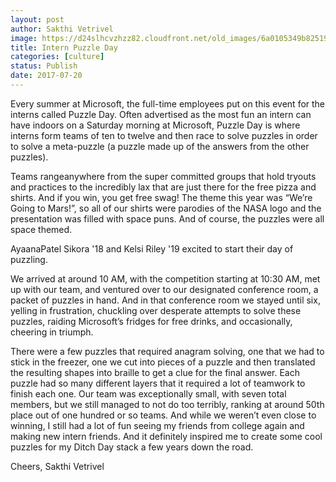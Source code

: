 ```yaml
---
layout: post
author: Sakthi Vetrivel
image: https://d24slhcvzhzz82.cloudfront.net/old_images/6a0105349b8251970b01bb09ad5e78970d-800wi.jpg
title: Intern Puzzle Day
categories: [culture]
status: Publish
date: 2017-07-20
---
```


Every summer at Microsoft, the full-time employees put on this event for the interns called Puzzle Day. Often advertised as the most fun an intern can have indoors on a Saturday morning at Microsoft, Puzzle Day is where interns form teams of ten to twelve and then race to solve puzzles in order to solve a meta-puzzle (a puzzle made up of the answers from the other puzzles).

Teams rangeanywhere from the super committed groups that hold tryouts and practices to the incredibly lax that are just there for the free pizza and shirts. And if you win, you get free swag! The theme this year was “We’re Going to Mars!”, so all of our shirts were parodies of the NASA logo and the presentation was filled with space puns. And of course, the puzzles were all space themed.

AyaanaPatel Sikora '18 and Kelsi Riley '19 excited to start their day of puzzling.

We arrived at around 10 AM, with the competition starting at 10:30 AM, met up with our team, and ventured over to our designated conference room, a packet of puzzles in hand. And in that conference room we stayed until six, yelling in frustration, chuckling over desperate attempts to solve these puzzles, raiding Microsoft’s fridges for free drinks, and occasionally, cheering in triumph.

There were a few puzzles that required anagram solving, one that we had to stick in the freezer, one we cut into pieces of a puzzle and then translated the resulting shapes into braille to get a clue for the final answer. Each puzzle had so many different layers that it required a lot of teamwork to finish each one. Our team was exceptionally small, with seven total members, but we still managed to not do too terribly, ranking at around 50th place out of one hundred or so teams. And while we weren’t even close to winning, I still had a lot of fun seeing my friends from college again and making new intern friends. And it definitely inspired me to create some cool puzzles for my Ditch Day stack a few years down the road.

Cheers,
Sakthi Vetrivel
